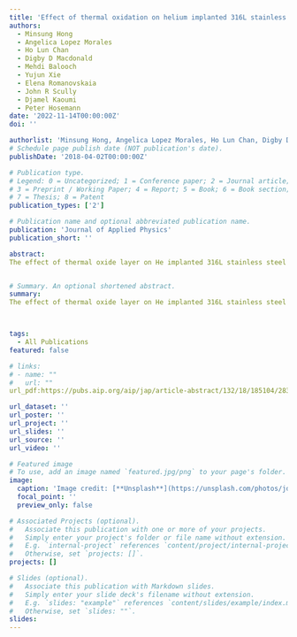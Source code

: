 ```yaml
---
title: 'Effect of thermal oxidation on helium implanted 316L stainless steel'
authors:
  - Minsung Hong
  - Angelica Lopez Morales
  - Ho Lun Chan
  - Digby D Macdonald
  - Mehdi Balooch
  - Yujun Xie
  - Elena Romanovskaia
  - John R Scully
  - Djamel Kaoumi
  - Peter Hosemann
date: '2022-11-14T00:00:00Z'
doi: ''

authorlist: 'Minsung Hong, Angelica Lopez Morales, Ho Lun Chan, Digby D Macdonald, Mehdi Balooch, Yujun Xie, Elena Romanovskaia, John R Scully, Djamel Kaoumi, Peter Hosemann'
# Schedule page publish date (NOT publication's date).
publishDate: '2018-04-02T00:00:00Z'

# Publication type.
# Legend: 0 = Uncategorized; 1 = Conference paper; 2 = Journal article;
# 3 = Preprint / Working Paper; 4 = Report; 5 = Book; 6 = Book section;
# 7 = Thesis; 8 = Patent
publication_types: ['2']

# Publication name and optional abbreviated publication name.
publication: 'Journal of Applied Physics'
publication_short: ''

abstract: 
The effect of thermal oxide layer on He implanted 316L stainless steel was studied to evaluate experimentally how thermal oxidation affects the diffusion and distribution of He in the material. In the case of thermal oxidation of a He implanted sample, with an increase in oxidation time, the max swelling height increases logarithmically as a function of time and finally saturates for all samples except for the lowest dose of implanted He. Concerning TEM results, two void regions are identified. Similar to the calculation, the total irradiated depth was around 250 nm and the large void region was formed around 100–150 nm depth. On the other hand, the small void region was observed immediately under oxide layer from the thermal oxidation. In contrast, there were no voids in the altered zone near the metal/oxide interface in the non-thermal oxidized/He implanted sample. This description of the phenomena was justified …


# Summary. An optional shortened abstract.
summary: 
The effect of thermal oxide layer on He implanted 316L stainless steel was studied to evaluate experimentally how thermal oxidation affects the diffusion and distribution of He in the material. In the case of thermal oxidation of a He implanted sample, with an increase in oxidation time, the max swelling height increases logarithmically as a function of time and finally saturates for all samples except for the lowest dose of implanted He. Concerning TEM results, two void regions are identified. Similar to the calculation, the total irradiated depth was around 250 nm and the large void region was formed around 100–150 nm depth. On the other hand, the small void region was observed immediately under oxide layer from the thermal oxidation. In contrast, there were no voids in the altered zone near the metal/oxide interface in the non-thermal oxidized/He implanted sample. This description of the phenomena was justified …



tags:
  - All Publications
featured: false

# links:
# - name: ""
#   url: ""
url_pdf:https://pubs.aip.org/aip/jap/article-abstract/132/18/185104/2837946/Effect-of-thermal-oxidation-on-helium-implanted?redirectedFrom=fulltext

url_dataset: ''
url_poster: ''
url_project: ''
url_slides: ''
url_source: ''
url_video: ''

# Featured image
# To use, add an image named `featured.jpg/png` to your page's folder.
image:
  caption: 'Image credit: [**Unsplash**](https://unsplash.com/photos/jdD8gXaTZsc)'
  focal_point: ''
  preview_only: false

# Associated Projects (optional).
#   Associate this publication with one or more of your projects.
#   Simply enter your project's folder or file name without extension.
#   E.g. `internal-project` references `content/project/internal-project/index.md`.
#   Otherwise, set `projects: []`.
projects: []

# Slides (optional).
#   Associate this publication with Markdown slides.
#   Simply enter your slide deck's filename without extension.
#   E.g. `slides: "example"` references `content/slides/example/index.md`.
#   Otherwise, set `slides: ""`.
slides:
---
```

